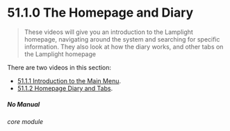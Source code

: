 # 51.1.0 The Homepage and Diary

> These videos will give you an introduction to the Lamplight homepage, navigating around the system and searching for specific information. They also look at how the diary works, and other tabs on the Lamplight homepage

There are two videos in this section:

- [51.1.1 Introduction to the Main Menu](help/index/p/5.1.1).
- [51.1.2 Homepage Diary and Tabs](help/index/p/5.1.2).


##### No Manual

###### core module
